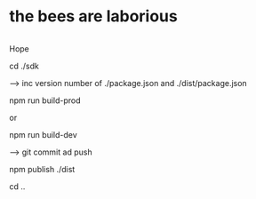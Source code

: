 # the bees are laborious

![]()

Hope

cd ./sdk

--> inc version number of ./package.json and ./dist/package.json

npm run build-prod 

or

npm run build-dev

--> git commit ad push

npm publish ./dist

cd ..

